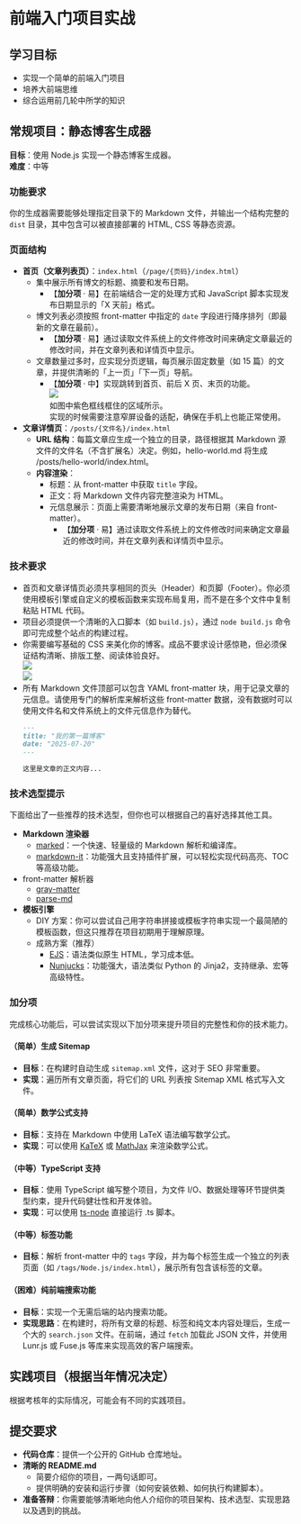 # 前端入门项目实战

## 学习目标

- 实现一个简单的前端入门项目
- 培养大前端思维
- 综合运用前几轮中所学的知识

## 常规项目：静态博客生成器

**目标**：使用 Node.js 实现一个静态博客生成器。<br />
**难度**：中等

### 功能要求

你的生成器需要能够处理指定目录下的 Markdown 文件，并输出一个结构完整的 `dist` 目录，其中包含可以被直接部署的 HTML, CSS 等静态资源。

### 页面结构

- **首页（文章列表页）**：`index.html`（`/page/{页码}/index.html`）
  - 集中展示所有博文的标题、摘要和发布日期。
    - 【**加分项** · 易】在前端结合一定的处理方式和 JavaScript 脚本实现发布日期显示的「X 天前」格式。
  - 博文列表必须按照 front-matter 中指定的 `date` 字段进行降序排列（即最新的文章在最前）。
    - 【**加分项** · 易】通过读取文件系统上的文件修改时间来确定文章最近的修改时间，并在文章列表和详情页中显示。
  - 文章数量过多时，应实现分页逻辑，每页展示固定数量（如 15 篇）的文章，并提供清晰的「上一页」「下一页」导航。
    - 【**加分项** · 中】实现跳转到首页、前后 X 页、末页的功能。<br />
      ![](./7/pagination.png)<br />
      如图中紫色框线框住的区域所示。<br />
      实现的时候需要注意窄屏设备的适配，确保在手机上也能正常使用。
- **文章详情页**：`/posts/{文件名}/index.html`
  - **URL 结构**：每篇文章应生成一个独立的目录，路径根据其 Markdown 源文件的文件名（不含扩展名）决定。例如，hello-world.md 将生成 /posts/hello-world/index.html。
  - **内容渲染**：
    - 标题：从 front-matter 中获取 `title` 字段。
    - 正文：将 Markdown 文件内容完整渲染为 HTML。
    - 元信息展示：页面上需要清晰地展示文章的发布日期（来自 front-matter）。
      - 【**加分项** · 易】通过读取文件系统上的文件修改时间来确定文章最近的修改时间，并在文章列表和详情页中显示。

### 技术要求

- 首页和文章详情页必须共享相同的页头（Header）和页脚（Footer）。你必须使用模板引擎或自定义的模板函数来实现布局复用，而不是在多个文件中复制粘贴 HTML 代码。
- 项目必须提供一个清晰的入口脚本（如 `build.js`），通过 `node build.js` 命令即可完成整个站点的构建过程。
- 你需要编写基础的 CSS 来美化你的博客。成品不要求设计感惊艳，但必须保证结构清晰、排版工整、阅读体验良好。<br />
  ![](./7/oi.baoshuo.ren_20220309.png)<br />
  ![](./7/oi.baoshuo.ren_luogu-p7913_20220309.png)
- 所有 Markdown 文件顶部可以包含 YAML front-matter 块，用于记录文章的元信息。请使用专门的解析库来解析这些 front-matter 数据，没有数据时可以使用文件名和文件系统上的文件元信息作为替代。<br />
  ```markdown
  ---
  title: "我的第一篇博客"
  date: "2025-07-20"
  ---

  这里是文章的正文内容...
  ```

### 技术选型提示

下面给出了一些推荐的技术选型，但你也可以根据自己的喜好选择其他工具。

- **Markdown 渲染器**
  - [marked](https://github.com/markedjs/marked)：一个快速、轻量级的 Markdown 解析和编译库。
  - [markdown-it](https://github.com/markdown-it/markdown-it)：功能强大且支持插件扩展，可以轻松实现代码高亮、TOC 等高级功能。
- front-matter 解析器
  - [gray-matter](https://github.com/jonschlinkert/gray-matter)
  - [parse-md](https://github.com/rpearce/parse-md)
- **模板引擎**
  - DIY 方案：你可以尝试自己用字符串拼接或模板字符串实现一个最简陋的模板函数，但这只推荐在项目初期用于理解原理。
  - 成熟方案（推荐）
    - [EJS](https://github.com/mde/ejs)：语法类似原生 HTML，学习成本低。
    - [Nunjucks](https://mozilla.github.io/nunjucks/)：功能强大，语法类似 Python 的 Jinja2，支持继承、宏等高级特性。

### 加分项

完成核心功能后，可以尝试实现以下加分项来提升项目的完整性和你的技术能力。

#### （简单）生成 Sitemap

- **目标**：在构建时自动生成 `sitemap.xml` 文件，这对于 SEO 非常重要。
- **实现**：遍历所有文章页面，将它们的 URL 列表按 Sitemap XML 格式写入文件。

#### （简单）数学公式支持

- **目标**：支持在 Markdown 中使用 LaTeX 语法编写数学公式。
- **实现**：可以使用 [KaTeX](https://katex.org/) 或 [MathJax](https://www.mathjax.org/) 来渲染数学公式。

#### （中等）TypeScript 支持

- **目标**：使用 TypeScript 编写整个项目，为文件 I/O、数据处理等环节提供类型约束，提升代码健壮性和开发体验。
- **实现**：可以使用 [ts-node](https://github.com/TypeStrong/ts-node#programmatic) 直接运行 .ts 脚本。

#### （中等）标签功能

- **目标**：解析 front-matter 中的 `tags` 字段，并为每个标签生成一个独立的列表页面（如 `/tags/Node.js/index.html`），展示所有包含该标签的文章。

#### （困难）纯前端搜索功能

- **目标**：实现一个无需后端的站内搜索功能。
- **实现思路**：在构建时，将所有文章的标题、标签和纯文本内容处理后，生成一个大的 `search.json` 文件。在前端，通过 `fetch` 加载此 JSON 文件，并使用 Lunr.js 或 Fuse.js 等库来实现高效的客户端搜索。

## 实践项目（根据当年情况决定）

根据考核年的实际情况，可能会有不同的实践项目。

## 提交要求

- **代码仓库**：提供一个公开的 GitHub 仓库地址。
- **清晰的 README.md**
  - 简要介绍你的项目，一两句话即可。
  - 提供明确的安装和运行步骤（如何安装依赖、如何执行构建脚本）。
- **准备答辩**：你需要能够清晰地向他人介绍你的项目架构、技术选型、实现思路以及遇到的挑战。
